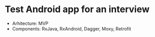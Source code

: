 # Test Android app for an interview

- Arhitecture: MVP
- Components: RxJava, RxAndroid, Dagger, Moxy, Retrofit
